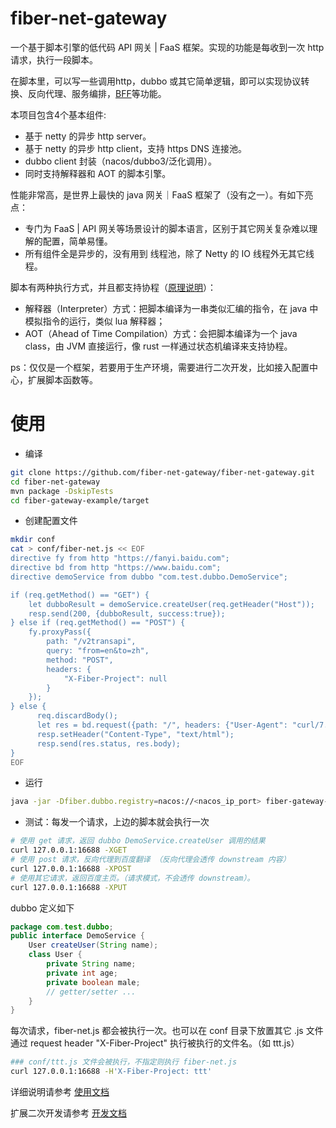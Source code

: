 # fiber-net-gateway 
一个基于脚本引擎的低代码 API 网关 | FaaS 框架。实现的功能是每收到一次 http 请求，执行一段脚本。

在脚本里，可以写一些调用http，dubbo 或其它简单逻辑，即可以实现协议转换、反向代理、服务编排，[BFF](https://zhuanlan.zhihu.com/p/634498512)等功能。

本项目包含4个基本组件:
- 基于 netty 的异步 http server。
- 基于 netty 的异步 http client，支持 https DNS 连接池。
- dubbo client 封装（nacos/dubbo3/泛化调用）。
- 同时支持解释器和 AOT 的脚本引擎。

性能非常高，是世界上最快的 java 网关｜FaaS 框架了（没有之一）。有如下亮点：
- 专门为 FaaS | API 网关等场景设计的脚本语言，区别于其它网关复杂难以理解的配置，简单易懂。
- 所有组件全是异步的，没有用到 线程池，除了 Netty 的 IO 线程外无其它线程。

脚本有两种执行方式，并且都支持协程（[原理说明](doc/script.md)）：
- 解释器（Interpreter）方式：把脚本编译为一串类似汇编的指令，在 java 中模拟指令的运行，类似 lua 解释器；
- AOT（Ahead of Time Compilation）方式：会把脚本编译为一个 java class，由 JVM 直接运行，像 rust 一样通过状态机编译来支持协程。

ps：仅仅是一个框架，若要用于生产环境，需要进行二次开发，比如接入配置中心，扩展脚本函数等。


# 使用

- 编译
```bash
git clone https://github.com/fiber-net-gateway/fiber-net-gateway.git
cd fiber-net-gateway
mvn package -DskipTests
cd fiber-gateway-example/target
```

- 创建配置文件
```bash
mkdir conf
cat > conf/fiber-net.js << EOF
directive fy from http "https://fanyi.baidu.com";
directive bd from http "https://www.baidu.com";
directive demoService from dubbo "com.test.dubbo.DemoService";

if (req.getMethod() == "GET") {
    let dubboResult = demoService.createUser(req.getHeader("Host"));
    resp.send(200, {dubboResult, success:true});
} else if (req.getMethod() == "POST") {
    fy.proxyPass({
        path: "/v2transapi",
        query: "from=en&to=zh",
        method: "POST",
        headers: {
            "X-Fiber-Project": null
        }
    });
} else {
      req.discardBody();
      let res = bd.request({path: "/", headers: {"User-Agent": "curl/7.88.1"}});
      resp.setHeader("Content-Type", "text/html");
      resp.send(res.status, res.body);
}
EOF
```

- 运行
```bash
java -jar -Dfiber.dubbo.registry=nacos://<nacos_ip_port> fiber-gateway-example-1.0-SNAPSHOT.jar conf
```

- 测试：每发一个请求，上边的脚本就会执行一次
```bash
# 使用 get 请求，返回 dubbo DemoService.createUser 调用的结果
curl 127.0.0.1:16688 -XGET
# 使用 post 请求，反向代理到百度翻译 （反向代理会透传 downstream 内容）
curl 127.0.0.1:16688 -XPOST
# 使用其它请求，返回百度主页。（请求模式，不会透传 downstream）。
curl 127.0.0.1:16688 -XPUT
```
dubbo 定义如下
```java
package com.test.dubbo;
public interface DemoService {
    User createUser(String name);
    class User {
        private String name;
        private int age;
        private boolean male;
        // getter/setter ...
    }
}
```
每次请求，fiber-net.js 都会被执行一次。也可以在 conf 目录下放置其它 .js 文件
通过 request header "X-Fiber-Project" 执行被执行的文件名。（如 ttt.js）
```bash
### conf/ttt.js 文件会被执行，不指定则执行 fiber-net.js 
curl 127.0.0.1:16688 -H'X-Fiber-Project: ttt'
```
详细说明请参考 [使用文档](doc/user.md)

扩展二次开发请参考 [开发文档](doc/dev.md)

